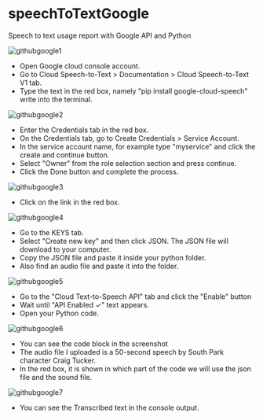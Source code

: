 # speechToTextGoogle
Speech to text usage report with Google API and Python

![githubgoogle1](https://github.com/iremibis/SpeechToText/assets/112003747/b29fa8b6-e4dd-43ca-9ff4-c00bf3cb7a6a)

* Open Google cloud console account.
* Go to Cloud Speech-to-Text > Documentation > Cloud Speech-to-Text V1 tab.
* Type the text in the red box, namely "pip install google-cloud-speech"  write into the terminal.


![githubgoogle2](https://github.com/iremibis/SpeechToText/assets/112003747/35cea728-81bc-4207-acea-d3c735b57fd9)

* Enter the Credentials tab in the red box.
* On the Credentials tab, go to Create Credentials > Service Account.
* In the service account name, for example type "myservice" and click the create and continue button.
* Select "Owner" from the role selection section and press continue.
* Click the Done button and complete the process.

![githubgoogle3](https://github.com/iremibis/SpeechToText/assets/112003747/4b1668c5-becf-4637-9893-38d1533e8e77)

* Click on the link in the red box.

![githubgoogle4](https://github.com/iremibis/SpeechToText/assets/112003747/1793fcdd-e0fa-472d-a4ac-4831fd0a1827)

* Go to the KEYS tab.
* Select "Create new key" and then click JSON. The JSON file will download to your computer.
* Copy the JSON file and paste it inside your python folder.
* Also find an audio file and paste it into the folder.

![githubgoogle5](https://github.com/iremibis/SpeechToText/assets/112003747/16067672-177b-4bff-bc57-42ca33539f1c)

* Go to the "Cloud Text-to-Speech API" tab and click the "Enable" button
* Wait until "API Enabled ✓" text appears.
* Open your Python code.

![githubgoogle6](https://github.com/iremibis/SpeechToText/assets/112003747/3a747e51-f58d-448a-94f5-6165614a7bfb)

* You can see the code block in the screenshot
* The audio file I uploaded is a 50-second speech by South Park character Craig Tucker.
* In the red box, it is shown in which part of the code we will use the json file and the sound file.

![githubgoogle7](https://github.com/iremibis/SpeechToText/assets/112003747/745a24f4-4552-4588-8f30-2fe6ae44b886)

* You can see the Transcribed text in the console output.

 
